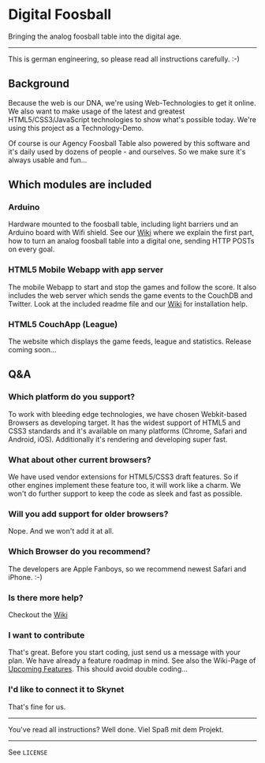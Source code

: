 # Digital Foosball #

Bringing the analog foosball table into the digital age.

---
This is german engineering, so please read all instructions carefully. :-)


## Background ##
Because the web is our DNA, we're using Web-Technologies to get it online. We also want to make usage of the latest and greatest HTML5/CSS3/JavaScript technologies to show what's possible today. We're using this project as a Technology-Demo.

Of course is our Agency Foosball Table also powered by this software and it's daily used by dozens of people - and ourselves. So we make sure it's always usable and fun...


## Which modules are included ##

### Arduino ###
Hardware mounted to the foosball table, including light barriers und an Arduino board with Wifi shield.
See our [Wiki](https://github.com/sinnerschrader/digitalfoosball/wiki/Installation-Instructions:-Part-one:-Hardware) where we explain the first part, how to turn an analog foosball table into a digital one, sending HTTP POSTs on every goal.

### HTML5 Mobile Webapp with app server ###
The mobile Webapp to start and stop the games and follow the score. It also includes the web server which sends the game events to the CouchDB and Twitter.
Look at the included readme file and our [Wiki](https://github.com/sinnerschrader/digitalfoosball/wiki/Installation-Instructions:-Part-two:-Mobile-web-app) for installation help.

### HTML5 CouchApp (League) ###
The website which displays the game feeds, league and statistics.
Release coming soon...


## Q&A ##

### Which platform do you support? ###
To work with bleeding edge technologies, we have chosen Webkit-based Browsers as developing target. It has the widest support of HTML5 and CSS3 standards and it's available on many platforms (Chrome, Safari and Android, iOS). Additionally it's rendering and developing super fast.

### What about other current browsers? ###
We have used vendor extensions for HTML5/CSS3 draft features. So if other engines implement these feature too, it will work like a charm. We won't do further support to keep the code as sleek and fast as possible.

### Will you add support for older browsers? ###
Nope. And we won't add it at all.

### Which Browser do you recommend? ###
The developers are Apple Fanboys, so we recommend newest Safari and iPhone. :-)

### Is there more help? ###
Checkout the [Wiki](https://github.com/sinnerschrader/digitalfoosball/wiki)

### I want to contribute ###
That's great. Before you start coding, just send us a message with your plan. We have already a feature roadmap in mind. See also the Wiki-Page of [Upcoming Features](https://github.com/sinnerschrader/digitalfoosball/wiki/Upcoming-Features). This should avoid double coding...

### I'd like to connect it to Skynet ###
That's fine for us.

---
You've read all instructions? Well done.
Viel Spaß mit dem Projekt.

---
See `LICENSE`